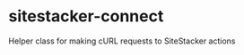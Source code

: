 sitestacker-connect
===================

Helper class for making cURL requests to SiteStacker actions
